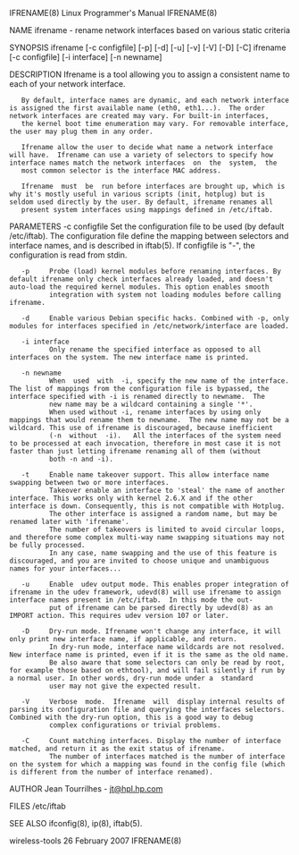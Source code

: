 IFRENAME(8)                                                                               Linux Programmer's Manual                                                                               IFRENAME(8)



NAME
       ifrename - rename network interfaces based on various static criteria

SYNOPSIS
       ifrename [-c configfile] [-p] [-d] [-u] [-v] [-V] [-D] [-C]
       ifrename [-c configfile] [-i interface] [-n newname]

DESCRIPTION
       Ifrename is a tool allowing you to assign a consistent name to each of your network interface.

       By default, interface names are dynamic, and each network interface is assigned the first available name (eth0, eth1...).  The order network interfaces are created may vary. For built-in interfaces,
       the kernel boot time enumeration may vary. For removable interface, the user may plug them in any order.

       Ifrename allow the user to decide what name a network interface will have.  Ifrename can use a variety of selectors to specify how interface names match the network interfaces  on  the  system,  the
       most common selector is the interface MAC address.

       Ifrename  must  be  run before interfaces are brought up, which is why it's mostly useful in various scripts (init, hotplug) but is seldom used directly by the user. By default, ifrename renames all
       present system interfaces using mappings defined in /etc/iftab.

PARAMETERS
       -c configfile
              Set the configuration file to be used (by default /etc/iftab).  The configuration file define the mapping between selectors and interface names, and is described in iftab(5).
              If configfile is "-", the configuration is read from stdin.

       -p     Probe (load) kernel modules before renaming interfaces. By default ifrename only check interfaces already loaded, and doesn't auto-load the required kernel modules. This option enables smooth
              integration with system not loading modules before calling ifrename.

       -d     Enable various Debian specific hacks. Combined with -p, only modules for interfaces specified in /etc/network/interface are loaded.

       -i interface
              Only rename the specified interface as opposed to all interfaces on the system. The new interface name is printed.

       -n newname
              When  used  with  -i, specify the new name of the interface. The list of mappings from the configuration file is bypassed, the interface specified with -i is renamed directly to newname.  The
              new name may be a wildcard containing a single '*'.
              When used without -i, rename interfaces by using only mappings that would rename them to newname.  The new name may not be a wildcard. This use of ifrename is discouraged, because inefficient
              (-n  without  -i).   All the interfaces of the system need to be processed at each invocation, therefore in most case it is not faster than just letting ifrename renaming all of them (without
              both -n and -i).

       -t     Enable name takeover support. This allow interface name swapping between two or more interfaces.
              Takeover enable an interface to 'steal' the name of another interface. This works only with kernel 2.6.X and if the other interface is down. Consequently, this is not compatible with Hotplug.
              The other interface is assigned a random name, but may be renamed later with 'ifrename'.
              The number of takeovers is limited to avoid circular loops, and therefore some complex multi-way name swapping situations may not be fully processed.
              In any case, name swapping and the use of this feature is discouraged, and you are invited to choose unique and unambiguous names for your interfaces...

       -u     Enable  udev output mode. This enables proper integration of ifrename in the udev framework, udevd(8) will use ifrename to assign interface names present in /etc/iftab.  In this mode the out-
              put of ifrename can be parsed directly by udevd(8) as an IMPORT action. This requires udev version 107 or later.

       -D     Dry-run mode. Ifrename won't change any interface, it will only print new interface name, if applicable, and return.
              In dry-run mode, interface name wildcards are not resolved. New interface name is printed, even if it is the same as the old name.
              Be also aware that some selectors can only be read by root, for example those based on ethtool), and will fail silently if run by a normal user. In other words, dry-run mode under a  standard
              user may not give the expected result.

       -V     Verbose  mode.  Ifrename  will  display internal results of parsing its configuration file and querying the interfaces selectors. Combined with the dry-run option, this is a good way to debug
              complex configurations or trivial problems.

       -C     Count matching interfaces. Display the number of interface matched, and return it as the exit status of ifrename.
              The number of interfaces matched is the number of interface on the system for which a mapping was found in the config file (which is different from the number of interface renamed).

AUTHOR
       Jean Tourrilhes - jt@hpl.hp.com

FILES
       /etc/iftab

SEE ALSO
       ifconfig(8), ip(8), iftab(5).



wireless-tools                                                                                 26 February 2007                                                                                   IFRENAME(8)
